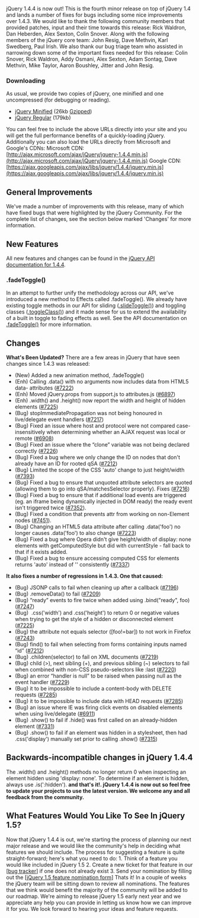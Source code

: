 jQuery 1.4.4 is now out! This is the fourth minor release on top of
jQuery 1.4 and lands a number of fixes for bugs including some nice
improvements over 1.4.3. We would like to thank the following community
members that provided patches, input and their time towards this
release: Rick Waldron, Dan Heberden, Alex Sexton, Colin Snover. Along
with the following members of the jQuery core team: John Resig, Dave
Methvin, Karl Swedberg, Paul Irish. We also thank our bug triage team
who assisted in narrowing down some of the important fixes needed for
this release: Colin Snover, Rick Waldron, Addy Osmani, Alex Sexton, Adam
Sontag, Dave Methvin, Mike Taylor, Aaron Boushley, Jitter and John
Resig.

### Downloading

As usual, we provide two copies of jQuery, one minified and one
uncompressed (for debugging or reading).

-   [jQuery Minified](http://code.jquery.com/jquery-1.4.4.min.js) (26kb
    [Gzipped](http://www.julienlecomte.net/blog/2007/08/13/))
-   [jQuery Regular](http://code.jquery.com/jquery-1.4.4.js) (179kb)

You can feel free to include the above URLs directly into your site and
you will get the full performance benefits of a quickly-loading jQuery.
Additionally you can also load the URLs directly from Microsoft and
Google's CDNs: Microsoft CDN:
[http://ajax.microsoft.com/ajax/jQuery/jquery-1.4.4.min.js](http://ajax.microsoft.com/ajax/jQuery/jquery-1.4.4.min.js)
Google CDN:
[https://ajax.googleapis.com/ajax/libs/jquery/1.4.4/jquery.min.js](https://ajax.googleapis.com/ajax/libs/jquery/1.4.4/jquery.min.js)

General Improvements
--------------------

We've made a number of improvements with this release, many of which
have fixed bugs that were highlighted by the jQuery Community. For the
complete list of changes, see the section below marked 'Changes' for
more information.

New Features
------------

All new features and changes can be found in the [jQuery API
documentation for 1.4.4](http://api.jquery.com/category/version/1.4.4/).

### .fadeToggle()

In an attempt to further unify the methodology across our API, we've
introduced a new method to Effects called .fadeToggle(). We already have
existing toggle methods in our API for sliding
([.slideToggle()](http://api.jquery.com/slideToggle/)) and toggling
classes ([.toggleClass()](http://api.jquery.com/toggleClass/)) and it
made sense for us to extend the availability of a built in toggle to
fading effects as well. See the API documentation on
[.fadeToggle()](http://api.jquery.com/fadeToggle/) for more information.

Changes
-------

**What's Been Updated?** There are a few areas in jQuery that have seen
changes since 1.4.3 was released:

-   (New) Added a new animation method, .fadeToggle()
-   (Enh) Calling .data() with no arguments now includes data from HTML5
    data- attributes ([\#7222](http://bugs.jquery.com/ticket/7222))
-   (Enh) Moved jQuery.props from support.js to attributes.js
    ([\#6897](http://bugs.jquery.com/ticket/6897))
-   (Enh) .width() and .height() now report the width and height of
    hidden elements ([\#7225](http://bugs.jquery.com/ticket/7225))
-   (Bug) stopImmediatePropagation was not being honoured in
    live/delegate event handlers
    ([\#7217](http://bugs.jquery.com/ticket/7217))
-   (Bug) Fixed an issue where host and protocol were not compared
    case-insensitively when determining whether an AJAX request was
    local or remote ([\#6908](http://bugs.jquery.com/ticket/6908))
-   (Bug) Fixed an issue where the “clone” variable was not being
    declared correctly ([\#7226](http://bugs.jquery.com/ticket/7226))
-   (Bug) Fixed a bug where we only change the ID on nodes that don't
    already have an ID for rooted qSA
    ([\#7212](http://bugs.jquery.com/ticket/7212))
-   (Bug) Limited the scope of the CSS 'auto' change to just
    height/width ([\#7393](http://bugs.jquery.com/ticket/7393))
-   (Bug) Fixed a bug to ensure that unquoted attribute selectors are
    quoted (allowing them to go into qSA/matchesSelector properly).
    Fixes ([\#7216](http://bugs.jquery.com/ticket/7216))
-   (Bug) Fixed a bug to ensure that if additional load events are
    triggered (eg. an iframe being dynamically injected in DOM ready)
    the ready event isn't triggered twice
    ([\#7352](http://bugs.jquery.com/ticket/7352)).
-   (Bug) Fixed a condition that prevents attr from working on
    non-Element nodes ([\#7451](http://bugs.jquery.com/ticket/7451)).
-   (Bug) Changing an HTML5 data attribute after calling .data('foo') no
    longer causes .data('foo') to also change
    ([\#7223](http://bugs.jquery.com/ticket/7223))
-   (Bug) Fixed a bug where Opera didn't give height/width of display:
    none elements with getComputedStyle but did with currentStyle - fall
    back to that if it exists added.
-   (Bug) Fixed a bug to ensure accessing computed CSS for elements
    returns 'auto' instead of '' consistently
    ([\#7337](http://bugs.jquery.com/ticket/7337))

**It also fixes a number of regressions in 1.4.3. One that caused:**

-   (Bug) JSONP calls to fail when cleaning up after a callback
    ([\#7196](http://bugs.jquery.com/ticket/7196))
-   (Bug) .removeData() to fail
    ([\#7209](http://bugs.jquery.com/ticket/7209))
-   (Bug) “ready” events to fire twice when added using .bind("ready",
    foo) ([\#7247](http://bugs.jquery.com/ticket/7247))
-   (Bug)  .css('width') and .css('height') to return 0 or negative
    values when trying to get the style of a hidden or disconnected
    element ([\#7225](http://bugs.jquery.com/ticket/7225))
-   (Bug) the attribute not equals selector ([foo!=bar]) to not work in
    Firefox ([\#7243](http://bugs.jquery.com/ticket/7243))
-   (Bug) find() to fail when selecting from forms containing inputs
    named “id” ([\#7212](http://bugs.jquery.com/ticket/7212))
-   (Bug) .children(selector) to fail on XML documents
    ([\#7219](http://bugs.jquery.com/ticket/7219))
-   (Bug) child (\>), next sibling (+), and previous sibling (\~)
    selectors to fail when combined with non-CSS pseudo-selectors like
    :last ([\#7220](http://bugs.jquery.com/ticket/7220))
-   (Bug) an error “handler is null” to be raised when passing null as
    the event handler ([\#7229](http://bugs.jquery.com/ticket/7229))
-   (Bug) it to be impossible to include a content-body with DELETE
    requests ([\#7285](http://bugs.jquery.com/ticket/7285))
-   (Bug) it to be impossible to include data with HEAD requests
    ([\#7285](http://bugs.jquery.com/ticket/7285))
-   (Bug) an issue where IE was firing click events on disabled elements
    when using live/delegate
    ([\#6911](http://bugs.jquery.com/ticket/6911))
-   (Bug) .show() to fail if .hide() was first called on an
    already-hidden element
    ([\#7331](http://bugs.jquery.com/ticket/7331))
-   (Bug) .show() to fail if an element was hidden in a stylesheet, then
    had .css('display') manually set prior to calling .show()
    ([\#7315](http://bugs.jquery.com/ticket/7315))

Backwards-incompatible changes in jQuery 1.4.4
----------------------------------------------

The .width() and .height() methods no longer return 0 when inspecting an
element hidden using 'display: none'. To determine if an element is
hidden, always use .is(':hidden'). **and that's it!. jQuery 1.4.4 is now
out so feel free to update your projects to use the latest version. We
welcome any and all feedback from the community.**

What Features Would You Like To See In jQuery 1.5?
--------------------------------------------------

Now that jQuery 1.4.4 is out, we're starting the process of planning our
next major release and we would like the community's help in deciding
what features we should include. The process for suggesting a feature is
quite straight-forward; here's what you need to do: 1. Think of a
feature you would like included in jQuery 1.5 2. Create a new ticket for
that feature in our [[bug tracker](http://bugs.jquery.com/newticket)] if
one does not already exist 3. Send your nomination by filling out the
[[jQuery 1.5 feature nomination
form](https://spreadsheets.google.com/viewform?formkey=dGRmVVlFWS05QW1rT3lNOHVCZjE5Tmc6MQ)]
Thats it! In a couple of weeks the jQuery team will be sitting down to
review all nominations. The features that we think would benefit the
majority of the community will be added to our roadmap. We're aiming to
release jQuery 1.5 early next year and we appreciate any help you can
provide in letting us know how we can improve it for you. We look
forward to hearing your ideas and feature requests.
